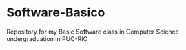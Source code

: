 # Software-Basico
Repository for my Basic Software class in Computer Science undergraduation in PUC-RIO
